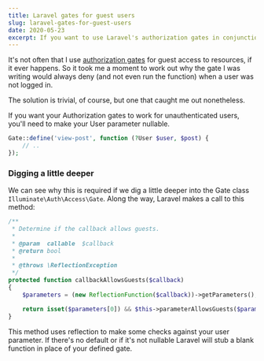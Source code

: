 ```yaml
---
title: Laravel gates for guest users
slug: laravel-gates-for-guest-users
date: 2020-05-23
excerpt: If you want to use Laravel's authorization gates in conjunction with a guest / non-authenticated user, make sure to set your user parameter as nullable.  Simple enough, but easily forgetten.
---
```


It's not often that I use [authorization gates](https://laravel.com/docs/7.x/authorization#gates) for guest access to resources, if it ever happens.  So it took me a moment to work out why the gate I was writing would always deny (and not even run the function) when a user was not logged in.

The solution is trivial, of course, but one that caught me out nonetheless.

If you want your Authorization gates to work for unauthenticated users, you'll need to make your User parameter nullable.

```php
Gate::define('view-post', function (?User $user, $post) {
    // ..
});
```

### Digging a little deeper

We can see why this is required if we dig a little deeper into the Gate class `Illuminate\Auth\Access\Gate`.  Along the way, Laravel makes a call to this method:

```php
/**
 * Determine if the callback allows guests.
 *
 * @param  callable  $callback
 * @return bool
 *
 * @throws \ReflectionException
 */
protected function callbackAllowsGuests($callback)
{
    $parameters = (new ReflectionFunction($callback))->getParameters();

    return isset($parameters[0]) && $this->parameterAllowsGuests($parameters[0]);
}
```

This method uses reflection to make some checks against your user parameter.  If there's no default or if it's not nullable Laravel will stub a blank function in place of your defined gate.